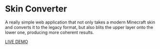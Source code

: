 # Skin Converter

A really simple web application that not only takes a modern Minecraft skin and converts it to the legacy format, but also blits the upper layer onto the lower one, producing more coherent results.

[LIVE DEMO](https://sc.ralphie.xyz/)

